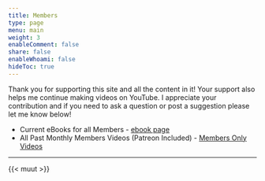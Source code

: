 ```yaml
---
title: Members
type: page
menu: main
weight: 3
enableComment: false 
share: false
enableWhoami: false
hideToc: true
---
```

Thank you for supporting this site and all the content in it! Your support also helps me continue making videos on YouTube. I appreciate your contribution and if you need to ask a question or post a suggestion please let me know below!

- Current eBooks for all Members - [ebook page](/members/ebooks)
- All Past Monthly Members Videos (Patreon Included) - [Members Only Videos](https://www.youtube.com/playlist?list=PLc7fktTRMBowu_ojkqT0Z_O_DSFy6K9e5)

***

{{< muut >}}